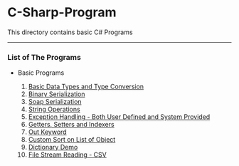# C-Sharp-Program
This directory contains basic C# Programs

----

### List of The Programs
- Basic Programs

  1. [Basic Data Types and Type Conversion](https://github.com/pandavshyam/C-Sharp-Program/blob/master/HelloWorld/BasicDatatypes.cs)
  2. [Binary Serialization](https://github.com/pandavshyam/C-Sharp-Program/blob/master/HelloWorld/BinarySerialization%20.cs)
  3. [Soap Serialization](https://github.com/pandavshyam/C-Sharp-Program/blob/master/HelloWorld/SoapSerialization.cs)
  4. [String Operations](https://github.com/pandavshyam/C-Sharp-Program/blob/master/HelloWorld/StringOperations.cs)
  5. [Exception Handling - Both User Defined and System Provided](https://github.com/pandavshyam/C-Sharp-Program/blob/master/HelloWorld/ExceptionHandling.cs)
  6. [Getters, Setters and Indexers](https://github.com/pandavshyam/C-Sharp-Program/blob/master/HelloWorld/GettersAndSetters.cs)
  7. [Out Keyword](https://github.com/pandavshyam/C-Sharp-Program/blob/master/HelloWorld/outKeyword.cs)
  8. [Custom Sort on List of Object](https://github.com/pandavshyam/C-Sharp-Program/blob/master/HelloWorld/CustomSortOnObject.cs)
  9. [Dictionary Demo](https://github.com/pandavshyam/C-Sharp-Program/blob/master/HelloWorld/DictionaryDemo.cs)
  10. [File Stream Reading - CSV](https://github.com/pandavshyam/C-Sharp-Program/blob/master/HelloWorld/FileStreamOperation.cs)
